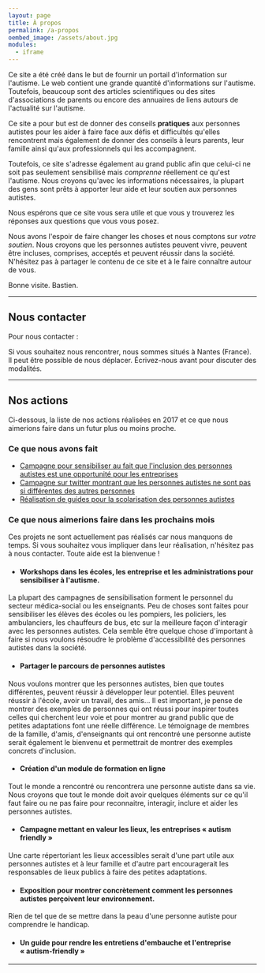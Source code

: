 ```yaml
---
layout: page
title: À propos
permalink: /a-propos
oembed_image: /assets/about.jpg
modules:
  - iframe
---
```


<amp-img class="left" width="250" height="176" src="{{ site.amp_img_cache_url }}/assets/about.jpg" alt="About us"></amp-img>

Ce site a été créé dans le but de fournir un portail d'information sur l'autisme.
Le web contient une grande quantité d'informations sur l'autisme.
Toutefois, beaucoup sont des articles scientifiques ou des sites d'associations de parents ou encore
des annuaires de liens autours de l'actualité sur l'autisme.

Ce site a pour but est de donner des conseils **pratiques** aux personnes autistes pour les aider à faire face aux défis
et difficultés qu'elles rencontrent
mais également de donner des conseils à leurs parents, leur famille ainsi qu'aux professionnels qui les accompagnent.

Toutefois, ce site s'adresse également au grand public afin que celui-ci ne soit pas seulement sensibilisé mais *comprenne* réellement ce qu'est l'autisme.
Nous croyons qu'avec les informations nécessaires, la plupart des gens sont prêts à apporter leur aide et leur soutien aux personnes autistes.

Nous espérons que ce site vous sera utile et que vous y trouverez les réponses aux questions que vous vous posez.

Nous avons l'espoir de faire changer les choses et nous comptons sur *votre soutien*.
Nous croyons que les personnes autistes peuvent vivre, peuvent être incluses, comprises, acceptés et peuvent réussir dans la société.
N'hésitez pas à partager le contenu de ce site et à le faire connaître autour de vous.


Bonne visite. Bastien.

---

## Nous contacter

Pour nous contacter&nbsp;: 

<div class="center">
 <amp-iframe width="300" height="50" sandbox="allow-scripts" src="/html/email.html"></amp-iframe>
</div>



Si vous souhaitez nous rencontrer, nous sommes situés à Nantes (France). Il peut être possible de nous déplacer. Écrivez-nous avant pour discuter des modalités.

---

## Nos actions

Ci-dessous, la liste de nos actions réalisées en 2017 et ce que nous aimerions faire dans un futur plus ou moins proche.

### Ce que nous avons fait

  - [Campagne pour sensibiliser au fait que l'inclusion des personnes autistes est une opportunité pour les entreprises](https://autisme.github.io/construire-une-societe-inclusive/)
  - [Campagne sur twitter montrant que les personnes autistes ne sont pas si différentes des autres personnes](https://twitter.com/BastienBConfais/media)
  - [Réalisation de guides pour la scolarisation des personnes autistes](https://autisme.github.io/guides-inclusion-scolaire)

### Ce que nous aimerions faire dans les prochains mois

Ces projets ne sont actuellement pas réalisés car nous manquons de temps.
Si vous souhaitez vous impliquer dans leur réalisation, n'hésitez pas à nous contacter. Toute aide est la bienvenue&nbsp;!

  - #### Workshops dans les écoles, les entreprise et les administrations pour sensibiliser à l'autisme.
La plupart des campagnes de sensibilisation forment le personnel du secteur médica-social ou les enseignants. Peu de choses sont faites pour sensibiliser les élèves des écoles ou les pompiers, les policiers, les ambulanciers, les chauffeurs de bus, etc
sur la meilleure façon d'interagir avec les personnes autistes. Cela semble être quelque chose d'important à faire si nous voulons résoudre le problème d'accessibilité des personnes 
autistes dans la société.

  - #### Partager le parcours de personnes autistes
Nous voulons montrer que les personnes autistes, bien que toutes différentes, peuvent réussir à développer leur potentiel. Elles peuvent réussir à l'école, avoir un travail, des amis…
Il est important, je pense de montrer des exemples de personnes qui ont réussi pour inspirer toutes celles qui cherchent leur voie et pour montrer au grand public que de petites adaptations font une réelle différence.
Le témoignage de membres de la famille, d'amis, d'enseignants qui ont rencontré une personne autiste serait également le  bienvenu et permettrait de montrer des exemples concrets 
d'inclusion.

  - #### Création d'un module de formation en ligne
Tout le monde a rencontré ou rencontrera une personne autiste dans sa vie. Nous croyons que tout le monde doit avoir quelques éléments sur ce qu'il faut faire ou ne pas faire pour 
reconnaitre, interagir, inclure et aider les personnes autistes.

  - #### Campagne mettant en valeur les lieux, les entreprises «&nbsp;autism friendly&nbsp;»
Une carte répertoriant les lieux accessibles serait d'une part utile aux personnes autistes et à leur famille et d'autre part 
encouragerait les responsables de lieux publics à faire des petites adaptations. 

  - #### Exposition pour montrer concrètement comment les personnes autistes perçoivent leur environnement.
Rien de tel que de se mettre dans la peau d'une personne autiste pour comprendre le handicap. 

  - #### Un guide pour rendre les entretiens d'embauche et l'entreprise «&nbsp;autism-friendly&nbsp;»

---
